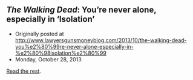 ## <em>The Walking Dead</em>: You’re never alone, especially in ‘Isolation’

 * Originally posted at http://www.lawyersgunsmoneyblog.com/2013/10/the-walking-dead-you%e2%80%99re-never-alone-especially-in-%e2%80%98isolation%e2%80%99
 * Monday, October 28, 2013

[Read the rest](http://www.rawstory.com/rs/2013/10/28/the-walking-dead-youre-never-alone-especially-in-isolation/).